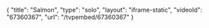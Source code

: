 {
    "title": "Salmon",
    "type": "solo",
    "layout": "iframe-static",
    "videoId": "67360367",
    "url": "\/tvpembed\/67360367"
}